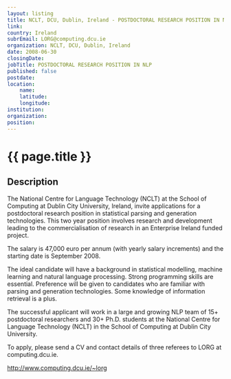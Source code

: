 ```yaml
---
layout: listing
title: NCLT, DCU, Dublin, Ireland - POSTDOCTORAL RESEARCH POSITION IN NLP
link:
country: Ireland
subrEmail: LORG@computing.dcu.ie
organization: NCLT, DCU, Dublin, Ireland 
date: 2008-06-30
closingDate: 
jobTitle: POSTDOCTORAL RESEARCH POSITION IN NLP
published: false
postdate:
location:
    name: 
    latitude: 
    longitude: 
institution: 
organization: 
position: 
--- 
```



# {{ page.title }}

## Description



<p>The National Centre for Language Technology (NCLT) at the School of
Computing at Dublin City University, Ireland, invite applications for a
postdoctoral research position in statistical parsing and generation
technologies.  This two year position involves research and development
leading to the commercialisation of research in an Enterprise Ireland
funded project.
</p>
<p>

The salary is 47,000 euro per annum (with yearly salary increments)
and the starting date is September 2008.
</p>
<p>

The ideal candidate will have a background in statistical modelling,
machine learning and natural language processing.
Strong programming skills are essential.
Preference will be given to candidates who are familiar with parsing and
generation technologies.
Some knowledge of information retrieval is a plus.
</p>
<p>

The successful applicant will work in a large and growing NLP team of
15+ postdoctoral researchers and 30+ Ph.D. students at the National
Centre for Language Technology (NCLT) in the School of Computing at
Dublin City University.
</p>
<p>

To apply, please send a CV and contact details of three referees to LORG
at computing.dcu.ie.

http://www.computing.dcu.ie/~lorg
</p>
<p>

